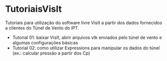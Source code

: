 # TutoriaisVisIt
Tutoriais para utilização do software livre VisIt a partir dos dados fornecidos a clientes do Túnel de Vento do IPT.

* Tutorial 01: baixar VisIt, abrir arquivos vtk enviados pelo túnel de vento e algumas configurações básicas
* Tutorial 02: como utilizar Expressions para manipular os dados do túnel (ex.: calcular pressão a partir dos Cp)
